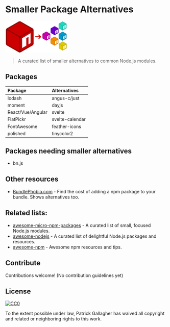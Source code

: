 # Smaller Package Alternatives

<img width="200px" src="./icon2.png"/>

> A curated list of smaller alternatives to common Node.js modules.

## Packages

| Package           | Alternatives    |
| :---------------- | :-------------- |
| lodash            | angus-c/just    |
| moment            | dayjs           |
| React/Vue/Angular | svelte          |
| FlatPickr         | svelte-calendar |
| FontAwesome       | feather-icons   |
| polished          | tinycolor2      |

## Packages needing smaller alternatives

- bn.js

## Other resources

- [BundlePhobia.com](https://bundlephobia.com) - Find the cost of adding a npm package to your bundle. Shows alternatives too.

## Related lists:

- [awesome-micro-npm-packages](https://github.com/parro-it/awesome-micro-npm-packages) - A curated list of small, focused Node.js modules.
- [awesome-nodejs](https://github.com/sindresorhus/awesome-nodejs) - A curated list of delightful Node.js packages and resources.
- [awesome-npm](https://github.com/sindresorhus/awesome-npm) - Awesome npm resources and tips.

## Contribute

Contributions welcome! (No contribution guidelines yet)

## License

[![CC0](http://i.creativecommons.org/p/zero/1.0/88x31.png)](http://creativecommons.org/publicdomain/zero/1.0/)

To the extent possible under law, Patrick Gallagher has waived all copyright and related or neighboring rights to this work.
